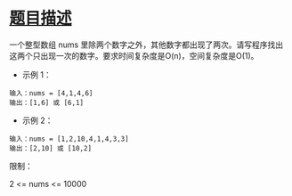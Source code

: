 # [题目描述](https://leetcode-cn.com/problems/shu-zu-zhong-shu-zi-chu-xian-de-ci-shu-lcof/)
一个整型数组 nums 里除两个数字之外，其他数字都出现了两次。请写程序找出这两个只出现一次的数字。要求时间复杂度是O(n)，空间复杂度是O(1)。

- 示例 1：
```text
输入：nums = [4,1,4,6]
输出：[1,6] 或 [6,1]
```

- 示例 2：
```text
输入：nums = [1,2,10,4,1,4,3,3]
输出：[2,10] 或 [10,2]
```

限制：

2 <= nums <= 10000
